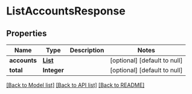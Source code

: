 # ListAccountsResponse
## Properties

| Name | Type | Description | Notes |
|------------ | ------------- | ------------- | -------------|
| **accounts** | [**List**](Account.md) |  | [optional] [default to null] |
| **total** | **Integer** |  | [optional] [default to null] |

[[Back to Model list]](../README.md#documentation-for-models) [[Back to API list]](../README.md#documentation-for-api-endpoints) [[Back to README]](../README.md)

